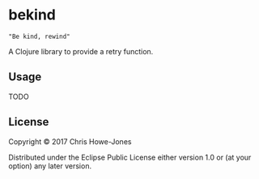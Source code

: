# bekind

    "Be kind, rewind"

A Clojure library to provide a retry function.

## Usage

TODO

## License

Copyright © 2017 Chris Howe-Jones

Distributed under the Eclipse Public License either version 1.0 or (at
your option) any later version.
